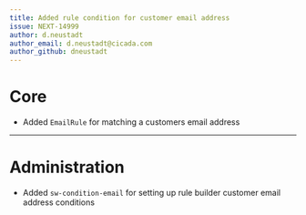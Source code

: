 ```yaml
---
title: Added rule condition for customer email address
issue: NEXT-14999
author: d.neustadt
author_email: d.neustadt@cicada.com 
author_github: dneustadt
---
```

# Core
* Added `EmailRule` for matching a customers email address
___
# Administration
* Added `sw-condition-email` for setting up rule builder customer email address conditions

